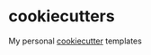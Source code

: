 # cookiecutters

My personal [cookiecutter](https://github.com/cookiecutter/cookiecutter)
templates
